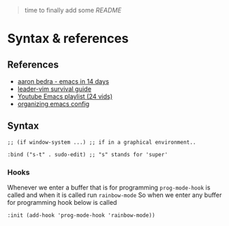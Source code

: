 > time to finally add some _README_

# Syntax & references
## References
- [aaron bedra - emacs in 14 days](http://aaronbedra.com/emacs.d/)
- [leader-vim survival guide](http://bling.github.io/blog/2013/10/27/emacs-as-my-leader-vim-survival-guide/)
- [Youtube Emacs playlist (24 vids)](https://www.youtube.com/watch?v=d6iY_1aMzeg&list=PLX2044Ew-UVVv31a0-Qn3dA6Sd_-NyA1n)
- [organizing emacs config](http://ergoemacs.org/emacs/organize_your_dot_emacs.html)

## Syntax
```emacs-lisp
;; (if window-system ...) ;; if in a graphical environment..

:bind ("s-t" . sudo-edit) ;; "s" stands for 'super'
```

### Hooks
Whenever we enter a buffer that is for programming `prog-mode-hook` is called
and when it is called run `rainbow-mode`
So when we enter any buffer for programming hook below is called
``` emacs-lisp
:init (add-hook 'prog-mode-hook 'rainbow-mode))
```
